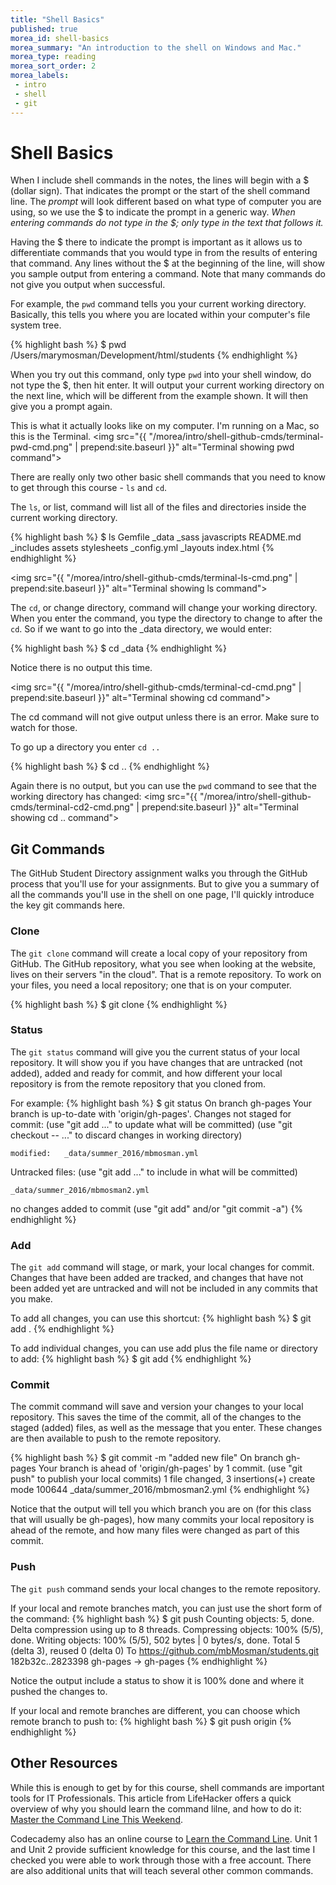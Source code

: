 ```yaml
---
title: "Shell Basics"
published: true
morea_id: shell-basics
morea_summary: "An introduction to the shell on Windows and Mac."
morea_type: reading
morea_sort_order: 2
morea_labels:
 - intro
 - shell
 - git
---
```


# Shell Basics
When I include shell commands in the notes, the lines will begin with a $ (dollar sign). That indicates the prompt or the start of the shell command line. The *prompt* will look different based on what type of computer you are using, so we use the $ to indicate the prompt in a generic way.  _When entering commands do not type in the $; only type in the text that follows it._

Having the $ there to indicate the prompt is important as it allows us to differentiate commands that you would type in from the results of entering that command.  Any lines without the $ at the beginning of the line, will show you sample output from entering a command. Note that many commands do not give you output when successful.

For example, the `pwd` command tells you your current working directory. Basically, this tells you where you are located within your computer's file system tree.

{% highlight bash %}
$ pwd
/Users/marymosman/Development/html/students
{% endhighlight %}

When you try out this command, only type `pwd` into your shell window, do not type the $, then hit enter. It will output your current working directory on the next line, which will be different from the example shown.  It will then give you a prompt again.   

This is what it actually looks like on my computer.  I'm running on a Mac, so this is the Terminal.
<img src="{{ "/morea/intro/shell-github-cmds/terminal-pwd-cmd.png" | prepend:site.baseurl }}" alt="Terminal showing pwd command">

There are really only two other basic shell commands that you need to know to get through this course - `ls` and `cd`.

The `ls`, or list, command will list all of the files and directories inside the current working directory.

{% highlight bash %}
$ ls
Gemfile        _data          _sass           javascripts
README.md      _includes      assets          stylesheets
_config.yml    _layouts       index.html
{% endhighlight %}

<img src="{{ "/morea/intro/shell-github-cmds/terminal-ls-cmd.png" | prepend:site.baseurl }}" alt="Terminal showing ls command">

The `cd`, or change directory, command will change your working directory. When you enter the command, you type the directory to change to after the `cd`.  So if we want to go into the _data directory, we would enter:

{% highlight bash %}
$ cd _data
{% endhighlight %}

Notice there is no output this time.  

<img src="{{ "/morea/intro/shell-github-cmds/terminal-cd-cmd.png" | prepend:site.baseurl }}" alt="Terminal showing cd command">

The cd command will not give output unless there is an error.  Make sure to watch for those.  

To go up a directory you enter `cd ..`

{% highlight bash %}
$ cd ..
{% endhighlight %}

Again there is no output, but you can use the `pwd` command to see that the working directory has changed:
<img src="{{ "/morea/intro/shell-github-cmds/terminal-cd2-cmd.png" | prepend:site.baseurl }}" alt="Terminal showing cd .. command">


## Git Commands
The GitHub Student Directory assignment walks you through the GitHub process that you'll use for your assignments.  But to give you a summary of all the commands you'll use in the shell on one page, I'll quickly introduce the key git commands here.


### Clone
The `git clone` command will create a local copy of your repository from GitHub. The GitHub repository, what you see when looking at the website, lives on their servers "in the cloud".  That is a remote repository.  To work on your files, you need a local repository; one that is on your computer.

{% highlight bash %}
$ git clone <clone-url>
{% endhighlight %}


### Status
The `git status` command will give you the current status of your local repository. It will show you if you have changes that are untracked (not added), added and ready for commit, and how different your local repository is from the remote repository that you cloned from.

For example:
{% highlight bash %}
$ git status
On branch gh-pages
Your branch is up-to-date with 'origin/gh-pages'.
Changes not staged for commit:
  (use "git add <file>..." to update what will be committed)
  (use "git checkout -- <file>..." to discard changes in working directory)

	modified:   _data/summer_2016/mbmosman.yml

Untracked files:
  (use "git add <file>..." to include in what will be committed)

	_data/summer_2016/mbmosman2.yml

no changes added to commit (use "git add" and/or "git commit -a")
{% endhighlight %}


### Add
The `git add` command will stage, or mark, your local changes for commit. Changes that have been added are tracked, and changes that have not been added yet are untracked and will not be included in any commits that you make.

To add all changes, you can use this shortcut:
{% highlight bash %}
$ git add .
{% endhighlight %}

To add individual changes, you can use add plus the file name or directory to add:
{% highlight bash %}
$ git add <file-or-directory-name>
{% endhighlight %}


### Commit
The commit command will save and version your changes to your local repository. This saves the time of the commit, all of the changes to the staged (added) files, as well as the message that you enter.  These changes are then available to push to the remote repository.

{% highlight bash %}
$ git commit -m "added new file"
On branch gh-pages
Your branch is ahead of 'origin/gh-pages' by 1 commit.
  (use "git push" to publish your local commits)
 1 file changed, 3 insertions(+)
 create mode 100644 _data/summer_2016/mbmosman2.yml
{% endhighlight %}

Notice that the output will tell you which branch you are on (for this class that will usually be gh-pages), how many commits your local repository is ahead of the remote, and how many files were changed as part of this commit.


### Push
The `git push` command sends your local changes to the remote repository.  

If your local and remote branches match, you can just use the short form of the command:
{% highlight bash %}
$ git push
Counting objects: 5, done.
Delta compression using up to 8 threads.
Compressing objects: 100% (5/5), done.
Writing objects: 100% (5/5), 502 bytes | 0 bytes/s, done.
Total 5 (delta 3), reused 0 (delta 0)
To https://github.com/mbMosman/students.git
   182b32c..2823398  gh-pages -> gh-pages
{% endhighlight %}

Notice the output include a status to show it is 100% done and where it pushed the changes to.

If your local and remote branches are different, you can choose which remote branch to push to:
{% highlight bash %}
$ git push origin <remote-branch-name>
{% endhighlight %}


## Other Resources
While this is enough to get by for this course, shell commands are important tools for IT Professionals. This article from LifeHacker offers a quick overview of why you should learn the command lilne, and how to do it:  [Master the Command Line This Weekend](http://lifehacker.com/5990668/master-the-command-line-this-weekend).

Codecademy also has an online course to [Learn the Command Line](https://www.codecademy.com/learn/learn-the-command-line).  Unit 1 and Unit 2 provide sufficient knowledge for this course, and the last time I checked you were able to work through those with a free account.  There are also additional units that will teach several other common commands.  
